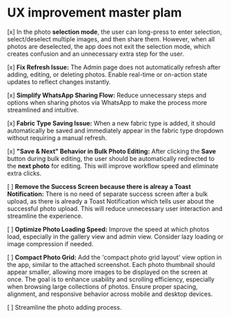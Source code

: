 # UX improvement master plam

[x] In the photo **selection mode**, the user can long-press to enter selection, select/deselect multiple images, and then share them. However, when all photos are deselected, the app does not exit the selection mode, which creates confusion and an unnecessary extra step for the user.

[x] **Fix Refresh Issue:**
   The Admin page does not automatically refresh after adding, editing, or deleting photos. Enable real-time or on-action state updates to reflect changes instantly.

[x] **Simplify WhatsApp Sharing Flow:**
   Reduce unnecessary steps and options when sharing photos via WhatsApp to make the process more streamlined and intuitive.

[x] **Fabric Type Saving Issue:**
   When a new fabric type is added, it should automatically be saved and immediately appear in the fabric type dropdown without requiring a manual refresh.

[x] **"Save & Next" Behavior in Bulk Photo Editing:**
   After clicking the **Save** button during bulk editing, the user should be automatically redirected to the **next photo** for editing. This will improve workflow speed and eliminate extra clicks.

[ ] **Remove the Success Screen because there is alreay a Toast Notification:**
   There is no need of separate success screen after a bulk upload, as there is already a Toast Notification which tells user about the successful photo upload. This will reduce unnecessary user interaction and streamline the experience.

[ ] **Optimize Photo Loading Speed:**
   Improve the speed at which photos load, especially in the gallery view and admin view. Consider lazy loading or image compression if needed.

[ ] **Compact Photo Grid:** Add the 'compact photo grid layout' view option in the app, similar to the attached screenshot. Each photo thumbnail should appear smaller, allowing more images to be displayed on the screen at once. The goal is to enhance usability and scrolling efficiency, especially when browsing large collections of photos. Ensure proper spacing, alignment, and responsive behavior across mobile and desktop devices.

[ ] Streamline the photo adding process.
